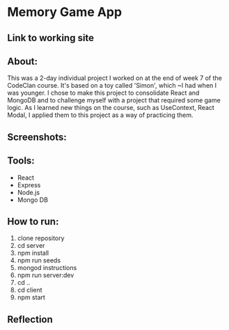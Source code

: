 # Memory Game App
<h2>Link to working site</h2>

<h2>About:</h2>
<p>This was a 2-day individual project I worked on at the end of week 7 of the CodeClan course.  It's based on a toy called 'Simon', which ~I had when I was younger.  I chose to make this project to consolidate React and MongoDB and to challenge myself with a project that required some game logic.  As I learned new things on the course, such as UseContext, React Modal, I applied them to this project as a way of practicing them.

<h2>Screenshots: </h2>


<h2>Tools:</h2>

<ul>
  <li>React</li>
  <li>Express</li> 
  <li>Node.js</li> 
  <li>Mongo DB</li>
 </ul>


<h2>How to run:</h2>
<ol>
  <li>clone repository</li>
  <li>cd server</li>
  <li>npm install</li>
  <li>npm run seeds</li>
  <li>mongod instructions</li>
  <li>npm run server:dev</li>
  <li>cd ..</li>
  <li>cd client</li>
  <li>npm start</li>
</ol>


<h2>Reflection</h2>


